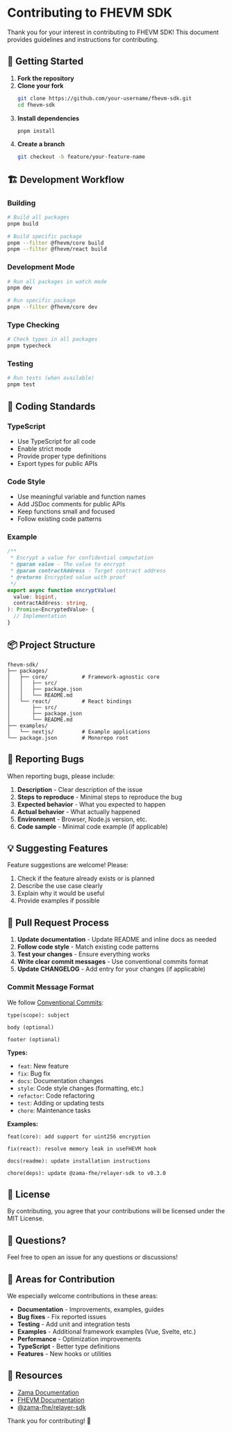 # Contributing to FHEVM SDK

Thank you for your interest in contributing to FHEVM SDK! This document provides guidelines and instructions for contributing.

## 🚀 Getting Started

1. **Fork the repository**
2. **Clone your fork**
   ```bash
   git clone https://github.com/your-username/fhevm-sdk.git
   cd fhevm-sdk
   ```
3. **Install dependencies**
   ```bash
   pnpm install
   ```
4. **Create a branch**
   ```bash
   git checkout -b feature/your-feature-name
   ```

## 🏗️ Development Workflow

### Building

```bash
# Build all packages
pnpm build

# Build specific package
pnpm --filter @fhevm/core build
pnpm --filter @fhevm/react build
```

### Development Mode

```bash
# Run all packages in watch mode
pnpm dev

# Run specific package
pnpm --filter @fhevm/core dev
```

### Type Checking

```bash
# Check types in all packages
pnpm typecheck
```

### Testing

```bash
# Run tests (when available)
pnpm test
```

## 📝 Coding Standards

### TypeScript

- Use TypeScript for all code
- Enable strict mode
- Provide proper type definitions
- Export types for public APIs

### Code Style

- Use meaningful variable and function names
- Add JSDoc comments for public APIs
- Keep functions small and focused
- Follow existing code patterns

### Example

```typescript
/**
 * Encrypt a value for confidential computation
 * @param value - The value to encrypt
 * @param contractAddress - Target contract address
 * @returns Encrypted value with proof
 */
export async function encryptValue(
  value: bigint,
  contractAddress: string,
): Promise<EncryptedValue> {
  // Implementation
}
```

## 📦 Project Structure

```
fhevm-sdk/
├── packages/
│   ├── core/           # Framework-agnostic core
│   │   ├── src/
│   │   ├── package.json
│   │   └── README.md
│   └── react/          # React bindings
│       ├── src/
│       ├── package.json
│       └── README.md
├── examples/
│   └── nextjs/         # Example applications
└── package.json        # Monorepo root
```

## 🐛 Reporting Bugs

When reporting bugs, please include:

1. **Description** - Clear description of the issue
2. **Steps to reproduce** - Minimal steps to reproduce the bug
3. **Expected behavior** - What you expected to happen
4. **Actual behavior** - What actually happened
5. **Environment** - Browser, Node.js version, etc.
6. **Code sample** - Minimal code example (if applicable)

## 💡 Suggesting Features

Feature suggestions are welcome! Please:

1. Check if the feature already exists or is planned
2. Describe the use case clearly
3. Explain why it would be useful
4. Provide examples if possible

## 🔀 Pull Request Process

1. **Update documentation** - Update README and inline docs as needed
2. **Follow code style** - Match existing code patterns
3. **Test your changes** - Ensure everything works
4. **Write clear commit messages** - Use conventional commits format
5. **Update CHANGELOG** - Add entry for your changes (if applicable)

### Commit Message Format

We follow [Conventional Commits](https://www.conventionalcommits.org/):

```
type(scope): subject

body (optional)

footer (optional)
```

**Types:**
- `feat`: New feature
- `fix`: Bug fix
- `docs`: Documentation changes
- `style`: Code style changes (formatting, etc.)
- `refactor`: Code refactoring
- `test`: Adding or updating tests
- `chore`: Maintenance tasks

**Examples:**
```
feat(core): add support for uint256 encryption

fix(react): resolve memory leak in useFHEVM hook

docs(readme): update installation instructions

chore(deps): update @zama-fhe/relayer-sdk to v0.3.0
```

## 📄 License

By contributing, you agree that your contributions will be licensed under the MIT License.

## 🙏 Questions?

Feel free to open an issue for any questions or discussions!

## 🎯 Areas for Contribution

We especially welcome contributions in these areas:

- **Documentation** - Improvements, examples, guides
- **Bug fixes** - Fix reported issues
- **Testing** - Add unit and integration tests
- **Examples** - Additional framework examples (Vue, Svelte, etc.)
- **Performance** - Optimization improvements
- **TypeScript** - Better type definitions
- **Features** - New hooks or utilities

## 🔗 Resources

- [Zama Documentation](https://docs.zama.ai/)
- [FHEVM Documentation](https://docs.zama.ai/fhevm)
- [@zama-fhe/relayer-sdk](https://www.npmjs.com/package/@zama-fhe/relayer-sdk)

Thank you for contributing! 🎉
